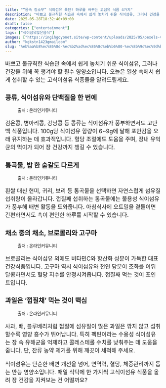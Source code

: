 ```yaml
---
title: "“몸속 청소부” 식이섬유 폭탄! 하루를 바꾸는 고섬유 식품 4가지"
description: "바쁘고 불규칙한 식습관 속에서 쉽게 놓치기 쉬운 식이섬유, 그러나 건강을 위해 꼭 챙겨야 할 필수 영양소입니다. 오늘은 일상 속에서 쉽게 섭취할 수 있는 고식이섬유 식품들을 알려드릴게요."
date: 2025-05-28T18:32:40+09:00
draft: false
categories: ["entertainment"]
tags: ["식이섬유많은음식"]
images: ["https://ingihgoyonet.site/wp-content/uploads/2025/05/pexels-vanessa-loring-5966441-683x1024.jpg", "https://ingihgoyonet.site/wp-content/uploads/2025/05/pexels-mart-production-8108020-1024x683.jpg", "https://ingihgoyonet.site/wp-content/uploads/2025/05/pexels-castorlystock-3722583-1-1024x683.jpg", "https://ingihgoyonet.site/wp-content/uploads/2025/05/pexels-suzyhazelwood-1510392-1024x576.jpg"]
author: "kgkstn1423gmailcom"
slug: "%eb%aa%b8%ec%86%8d-%ec%b2%ad%ec%86%8c%eb%b6%80-%ec%8b%9d%ec%9d%b4%ec%84%ac%ec%9c%a0-%ed%8f%ad%ed%83%84-%ed%95%98%eb%a3%a8%eb%a5%bc-%eb%b0%94%ea%be%b8%eb%8a%94-%ea%b3%a0%ec%84%ac"
---
```


<p style="font-size:18px">바쁘고 불규칙한 식습관 속에서 쉽게 놓치기 쉬운 식이섬유, 그러나 건강을 위해 꼭 챙겨야 할 필수 영양소입니다. 오늘은 일상 속에서 쉽게 섭취할 수 있는 고식이섬유 식품들을 알려드릴게요.</p> <h2 >콩류, 식이섬유와 단백질을 한 번에</h2> <figure ><img src="https://ingihgoyonet.site/wp-content/uploads/2025/05/pexels-vanessa-loring-5966441-683x1024.jpg" alt="" style="aspect-ratio:16/9;object-fit:cover"/><figcaption >출처 : 온라인커뮤니티</figcaption></figure> <p style="font-size:18px">검은콩, 병아리콩, 강낭콩 등 콩류는 식이섬유가 풍부하면서도 고단백 식품입니다. 100g당 식이섬유 함량이 6~9g에 달해 포만감을 오래 유지하는 데 효과적입니다. 혈당 조절에도 도움을 주며, 장내 유익균의 먹이가 되어 장 건강까지 챙길 수 있습니다.</p> <h2 >통곡물, 밥 한 숟갈도 다르게</h2> <figure ><img src="https://ingihgoyonet.site/wp-content/uploads/2025/05/pexels-mart-production-8108020-1024x683.jpg" alt="" style="aspect-ratio:16/9;object-fit:cover"/><figcaption >출처 : 온라인커뮤니티</figcaption></figure> <p style="font-size:18px">흰쌀 대신 현미, 귀리, 보리 등 통곡물을 선택하면 자연스럽게 섬유질 섭취량이 올라갑니다. 껍질째 섭취하는 통곡물에는 불용성 식이섬유가 풍부해 배변 활동을 도와줍니다. 아침식사에 오트밀을 곁들이면 간편하면서도 속이 편안한 하루를 시작할 수 있습니다.</p> <h2 >채소 중의 채소, 브로콜리와 고구마</h2> <figure ><img src="https://ingihgoyonet.site/wp-content/uploads/2025/05/pexels-castorlystock-3722583-1-1024x683.jpg" alt="" style="aspect-ratio:16/9;object-fit:cover"/><figcaption >출처 : 온라인커뮤니티</figcaption></figure> <p style="font-size:18px">브로콜리는 식이섬유 외에도 비타민C와 항산화 성분이 가득한 대표 건강식품입니다. 고구마 역시 식이섬유와 천연 당분이 조화를 이뤄 달콤하면서도 혈당 지수를 안정시켜줍니다. 껍질째 먹는 것이 포인트입니다.</p> <h2 >과일은 ‘껍질채’ 먹는 것이 핵심</h2> <figure ><img src="https://ingihgoyonet.site/wp-content/uploads/2025/05/pexels-suzyhazelwood-1510392-1024x576.jpg" alt="" style="aspect-ratio:16/9;object-fit:cover"/><figcaption >출처 : 온라인커뮤니티</figcaption></figure> <p style="font-size:18px">사과, 배, 블루베리처럼 껍질에 섬유질이 많은 과일은 깎지 않고 섭취할수록 영양 흡수가 뛰어납니다. 특히 펙틴이라는 수용성 식이섬유는 장 속 유해균을 억제하고 콜레스테롤 수치를 낮춰주는 데 도움을 줍니다. 단, 잔류 농약 제거를 위해 깨끗이 세척해 주세요.</p> <p style="font-size:18px">식이섬유는 단순한 배변 개선을 넘어, 면역력, 혈당, 체중관리까지 돕는 만능 영양소입니다. 매일 식탁에 한 가지씩 고식이섬유 식품을 올려 장 건강을 지켜보는 건 어떨까요?</p>